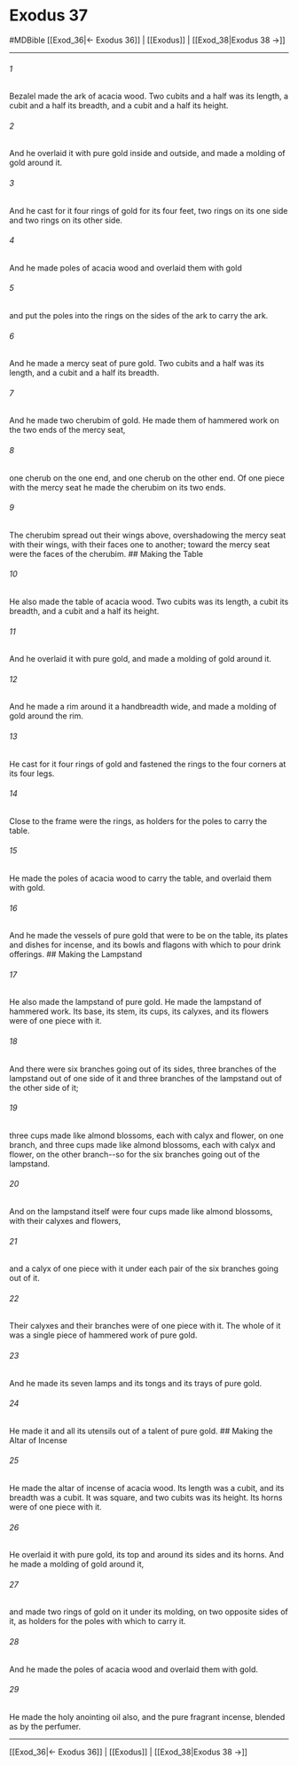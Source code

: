 # Exodus 37
#MDBible
[[Exod_36|← Exodus 36]] | [[Exodus]] | [[Exod_38|Exodus 38 →]]

***

###### 1 
Bezalel made the ark of acacia wood. Two cubits and a half was its length, a cubit and a half its breadth, and a cubit and a half its height. 

###### 2 
And he overlaid it with pure gold inside and outside, and made a molding of gold around it. 

###### 3 
And he cast for it four rings of gold for its four feet, two rings on its one side and two rings on its other side. 

###### 4 
And he made poles of acacia wood and overlaid them with gold 

###### 5 
and put the poles into the rings on the sides of the ark to carry the ark. 

###### 6 
And he made a mercy seat of pure gold. Two cubits and a half was its length, and a cubit and a half its breadth. 

###### 7 
And he made two cherubim of gold. He made them of hammered work on the two ends of the mercy seat, 

###### 8 
one cherub on the one end, and one cherub on the other end. Of one piece with the mercy seat he made the cherubim on its two ends. 

###### 9 
The cherubim spread out their wings above, overshadowing the mercy seat with their wings, with their faces one to another; toward the mercy seat were the faces of the cherubim. ## Making the Table 

###### 10 
He also made the table of acacia wood. Two cubits was its length, a cubit its breadth, and a cubit and a half its height. 

###### 11 
And he overlaid it with pure gold, and made a molding of gold around it. 

###### 12 
And he made a rim around it a handbreadth wide, and made a molding of gold around the rim. 

###### 13 
He cast for it four rings of gold and fastened the rings to the four corners at its four legs. 

###### 14 
Close to the frame were the rings, as holders for the poles to carry the table. 

###### 15 
He made the poles of acacia wood to carry the table, and overlaid them with gold. 

###### 16 
And he made the vessels of pure gold that were to be on the table, its plates and dishes for incense, and its bowls and flagons with which to pour drink offerings. ## Making the Lampstand 

###### 17 
He also made the lampstand of pure gold. He made the lampstand of hammered work. Its base, its stem, its cups, its calyxes, and its flowers were of one piece with it. 

###### 18 
And there were six branches going out of its sides, three branches of the lampstand out of one side of it and three branches of the lampstand out of the other side of it; 

###### 19 
three cups made like almond blossoms, each with calyx and flower, on one branch, and three cups made like almond blossoms, each with calyx and flower, on the other branch--so for the six branches going out of the lampstand. 

###### 20 
And on the lampstand itself were four cups made like almond blossoms, with their calyxes and flowers, 

###### 21 
and a calyx of one piece with it under each pair of the six branches going out of it. 

###### 22 
Their calyxes and their branches were of one piece with it. The whole of it was a single piece of hammered work of pure gold. 

###### 23 
And he made its seven lamps and its tongs and its trays of pure gold. 

###### 24 
He made it and all its utensils out of a talent of pure gold. ## Making the Altar of Incense 

###### 25 
He made the altar of incense of acacia wood. Its length was a cubit, and its breadth was a cubit. It was square, and two cubits was its height. Its horns were of one piece with it. 

###### 26 
He overlaid it with pure gold, its top and around its sides and its horns. And he made a molding of gold around it, 

###### 27 
and made two rings of gold on it under its molding, on two opposite sides of it, as holders for the poles with which to carry it. 

###### 28 
And he made the poles of acacia wood and overlaid them with gold. 

###### 29 
He made the holy anointing oil also, and the pure fragrant incense, blended as by the perfumer. 

***

[[Exod_36|← Exodus 36]] | [[Exodus]] | [[Exod_38|Exodus 38 →]]
